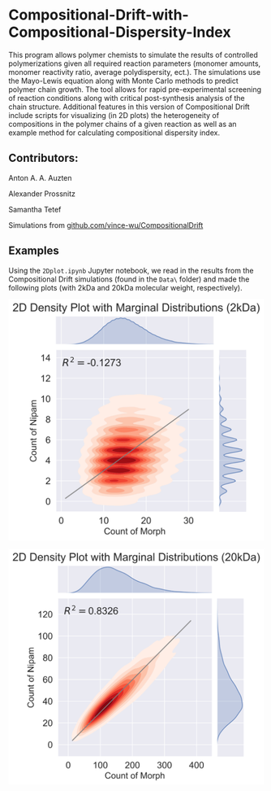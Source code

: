 # Compositional-Drift-with-Compositional-Dispersity-Index

This program allows polymer chemists to simulate the results of controlled polymerizations given all required reaction parameters (monomer amounts, monomer reactivity ratio, average polydispersity, ect.). The simulations use the Mayo-Lewis equation along with Monte Carlo methods to predict polymer chain growth. The tool allows for rapid pre-experimental screening of reaction conditions along with critical post-synthesis analysis of the chain structure. Additional features in this version of Compositional Drift include scripts for visualizing (in 2D plots) the heterogeneity of compositions in the polymer chains of a given reaction as well as an example method for calculating compositional dispersity index.

## Contributors:

Anton A. A. Auzten

Alexander Prossnitz

Samantha Tetef

Simulations from [github.com/vince-wu/CompositionalDrift](https://github.com/vince-wu/CompositionalDrift)

## Examples

Using the `2Dplot.ipynb` Jupyter notebook, we read in the results from the Compositional Drift simulations (found in the `Data\` folder) and made the following plots (with 2kDa and 20kDa molecular weight, respectively).

<p align="center">
<img src="Figures/2kDa_plot1.svg" alt="data image" width="600">
</p>

<p align="center">
<img src="Figures/20kDa_plot1.svg" alt="data image" width="600">
</p>

